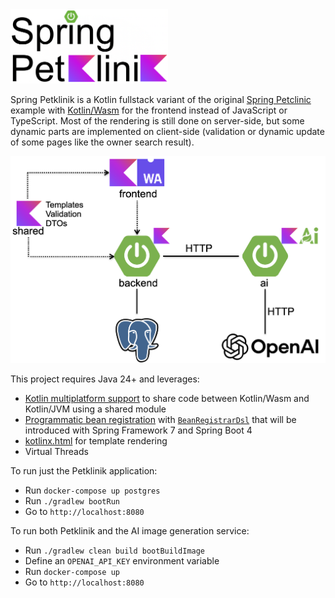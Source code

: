 <img src="spring-petklinik.png" width="50%" height="50%">

Spring Petklinik is a Kotlin fullstack variant of the original [Spring Petclinic](https://github.com/spring-projects/spring-petclinic) example with [Kotlin/Wasm](https://kotlinlang.org/docs/wasm-overview.html) for the frontend instead of JavaScript or TypeScript. Most of the rendering is still done on server-side, but some dynamic parts are implemented on client-side (validation or dynamic update of some pages like the owner search result).

<img src="architecture.png">

This project requires Java 24+ and leverages:
 - [Kotlin multiplatform support](https://kotlinlang.org/docs/multiplatform.html) to share code between Kotlin/Wasm and Kotlin/JVM using a shared module
 - [Programmatic bean registration](https://docs.spring.io/spring-framework/reference/7.0/core/beans/java/programmatic-bean-registration.html) with [`BeanRegistrarDsl`](https://docs.spring.io/spring-framework/docs/current-SNAPSHOT/kdoc-api/spring-beans/org.springframework.beans.factory/-bean-registrar-dsl/index.html) that will be introduced with Spring Framework 7 and Spring Boot 4
 - [kotlinx.html](https://github.com/Kotlin/kotlinx.html) for template rendering
 - Virtual Threads

To run just the Petklinik application:
 - Run `docker-compose up postgres`
 - Run `./gradlew bootRun`
 - Go to `http://localhost:8080`

To run both Petklinik and the AI image generation service:
 - Run `./gradlew clean build bootBuildImage`
 - Define an `OPENAI_API_KEY` environment variable
 - Run `docker-compose up`
 - Go to `http://localhost:8080`
